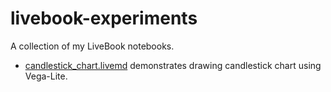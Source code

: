 # livebook-experiments

A collection of my LiveBook notebooks.

- [candlestick_chart.livemd](./candlestick_chart.livemd) demonstrates drawing candlestick chart using Vega-Lite.
